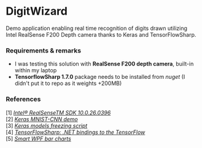 # DigitWizard
Demo application enabling real time recognition of digits drawn utilizing Intel RealSense F200 Depth camera thanks to Keras and TensorFlowSharp.


### Requirements & remarks
* I was testing this solution with **RealSense F200 depth camera**, built-in within my laptop
* **TensorflowSharp 1.7.0** package needs to be installed from _nuget_ (I didn't put it to repo as it weights +200MB)

### References
[1] [*Intel® RealSenseTM SDK 10.0.26.0396*](http://registrationcenter.intel.com/irc_nas/9078/release_notes_realsense_sdk_2016_r2.pdf)  
[2] [*Keras MNIST-CNN demo*](https://github.com/keras-team/keras/blob/master/examples/mnist_cnn.py)  
[3] [*Keras models freezing script*](https://stackoverflow.com/questions/45466020/how-to-export-keras-h5-to-tensorflow-pb/45466355#45466355)  
[4] [*TensorFlowSharp: .NET bindings to the TensorFlow*](https://github.com/migueldeicaza/TensorFlowSharp)  
[5] [*Smart WPF bar charts*](http://dotnetvisio.blogspot.com/2013/08/wpf-create-custom-bar-chart-using-grid.html)
